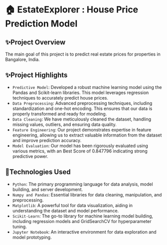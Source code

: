 # 🏠 EstateExplorer : House Price Prediction Model

## ✨Project Overview
The main goal of this project is to predict real estate prices for properties in Bangalore, India.

## ✨Project Highlights
- `Predictive Model`: Developed a robust machine learning model using the Pandas and Scikit-learn libraries. This model leverages regression techniques to accurately predict house prices.
- `Data Preprocessing`: Advanced preprocessing techniques, including standardization and one-hot encoding. This ensures that our data is properly transformed and ready for modeling.
- `Data Cleaning`: We have meticulously cleaned the dataset, handling missing values, outliers, and ensuring data quality.
- `Feature Engineering`: Our project demonstrates expertise in feature engineering, allowing us to extract valuable information from the dataset and improve prediction accuracy.
- `Model Evaluation`: Our model has been rigorously evaluated using various metrics, with an Best Score of 0.847796 indicating strong predictive power.

## 🤖Technologies Used
- `Python`: The primary programming language for data analysis, model building, and server development.
- `Numpy and Pandas`: Essential libraries for data cleaning, manipulation, and preprocessing.
- `Matplotlib`: A powerful tool for data visualization, aiding in understanding the dataset and model performance.
- `Scikit-Learn`: The go-to library for machine learning model building, including regression models and GridSearchCV for hyperparameter tuning.
- `Jupyter Notebook`: An interactive environment for data exploration and model prototyping.

